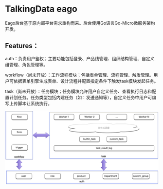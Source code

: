 TalkingData eago
==========

Eago后台基于原内部平台需求重构而来。后台使用Go语言Go-Micro微服务架构开发。


Features：
----------

auth：负责用户鉴权；主要功能包括登录、产品线管理、组织结构管理、自定义组管理、角色管理等。
  
workflow（尚未开放）：工作流程模块；包括表单管理、流程管理、触发管理。用户可依据表单引擎生成表单、设计流程并配置指定条件下触发task模块发起任务。  

task（尚未开放）：任务模块；任务模块允许用户自定义任务、查看执行日志和配置计划任务。任务类型包括内建任务（如：发送通知等），自定义任务中用户可编写上传脚本让系统执行。  

![eago](./modules.png)
